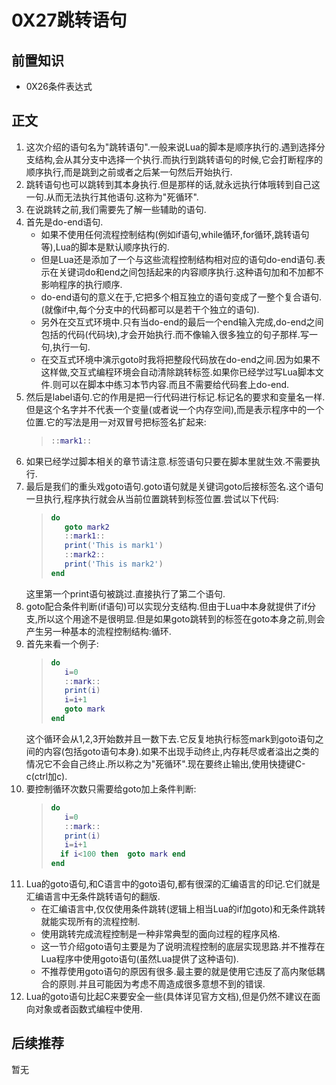 # 0X27跳转语句

## 前置知识

* 0X26条件表达式

## 正文

1. 这次介绍的语句名为"跳转语句".一般来说Lua的脚本是顺序执行的.遇到选择分支结构,会从其分支中选择一个执行.而执行到跳转语句的时候,它会打断程序的顺序执行,而是跳到之前或者之后某一句然后开始执行.
1. 跳转语句也可以跳转到其本身执行.但是那样的话,就永远执行体哦转到自己这一句.从而无法执行其他语句.这称为"死循环".
1. 在说跳转之前,我们需要先了解一些辅助的语句.
1. 首先是do-end语句.
    * 如果不使用任何流程控制结构(例如if语句,while循环,for循环,跳转语句等),Lua的脚本是默认顺序执行的.
    * 但是Lua还是添加了一个与这些流程控制结构相对应的语句do-end语句.表示在关键词do和end之间包括起来的内容顺序执行.这种语句加和不加都不影响程序的执行顺序.
    * do-end语句的意义在于,它把多个相互独立的语句变成了一整个复合语句.(就像if中,每个分支中的代码都可以是若干个独立的语句).
    * 另外在交互式环境中.只有当do-end的最后一个end输入完成,do-end之间包括的代码(代码块),才会开始执行.而不像输入很多独立的句子那样.写一句,执行一句.
    * 在交互式环境中演示goto时我将把整段代码放在do-end之间.因为如果不这样做,交互式编程环境会自动清除跳转标签.如果你已经学过写Lua脚本文件.则可以在脚本中练习本节内容.而且不需要给代码套上do-end.
1. 然后是label语句.它的作用是把一行代码进行标记.标记名的要求和变量名一样.但是这个名字并不代表一个变量(或者说一个内存空间),而是表示程序中的一个位置.它的写法是用一对双冒号把标签名扩起来:
    >```lua
    >::mark1::
    >```
1. 如果已经学过脚本相关的章节请注意.标签语句只要在脚本里就生效.不需要执行.
1. 最后是我们的重头戏goto语句.goto语句就是关键词goto后接标签名.这个语句一旦执行,程序执行就会从当前位置跳转到标签位置.尝试以下代码:
    >```lua
    >do
    >    goto mark2
    >    ::mark1::
    >    print('This is mark1')
    >    ::mark2::
    >    print('This is mark2')
    >end
    >```
    这里第一个print语句被跳过.直接执行了第二个语句.
1. goto配合条件判断(if语句)可以实现分支结构.但由于Lua中本身就提供了if分支,所以这个用途不是很明显.但是如果goto跳转到的标签在goto本身之前,则会产生另一种基本的流程控制结构:循环.
1. 首先来看一个例子:
    >```lua
    >do
    >    i=0
    >    ::mark::
    >    print(i)
    >    i=i+1
    >    goto mark
    >end
    >```
    这个循环会从1,2,3开始数并且一数下去.它反复地执行标签mark到goto语句之间的内容(包括goto语句本身).如果不出现手动终止,内存耗尽或者溢出之类的情况它不会自己终止.所以称之为"死循环".现在要终止输出,使用快捷键C-c(ctrl加c).
1. 要控制循环次数只需要给goto加上条件判断:
    >```lua
    >do
    >    i=0
    >    ::mark::
    >    print(i)
    >    i=i+1
    >   if i<100 then  goto mark end
    >end
    >```
1. Lua的goto语句,和C语言中的goto语句,都有很深的汇编语言的印记.它们就是汇编语言中无条件跳转语句的翻版.
    * 在汇编语言中,仅仅使用条件跳转(逻辑上相当Lua的if加goto)和无条件跳转就能实现所有的流程控制.
    * 使用跳转完成流程控制是一种非常典型的面向过程的程序风格.
    * 这一节介绍goto语句主要是为了说明流程控制的底层实现思路.并不推荐在Lua程序中使用goto语句(虽然Lua提供了这种语句).
    * 不推荐使用goto语句的原因有很多.最主要的就是使用它违反了高内聚低耦合的原则.并且可能因为考虑不周造成很多意想不到的错误.
1. Lua的goto语句比起C来要安全一些(具体详见官方文档),但是仍然不建议在面向对象或者函数式编程中使用.

## 后续推荐

暂无